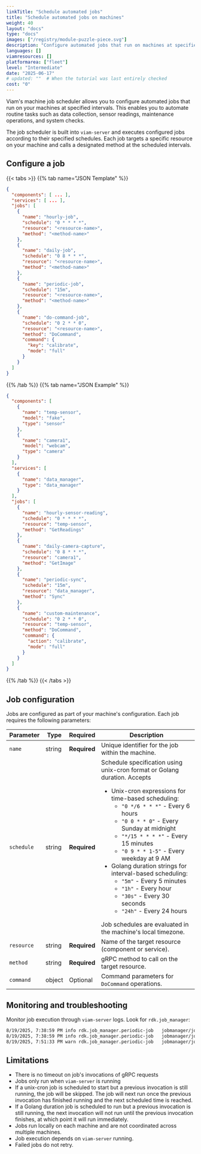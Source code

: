 ```yaml
---
linkTitle: "Schedule automated jobs"
title: "Schedule automated jobs on machines"
weight: 40
layout: "docs"
type: "docs"
images: ["/registry/module-puzzle-piece.svg"]
description: "Configure automated jobs that run on machines at specified intervals."
languages: []
viamresources: []
platformarea: ["fleet"]
level: "Intermediate"
date: "2025-06-17"
# updated: ""  # When the tutorial was last entirely checked
cost: "0"
---
```


Viam's machine job scheduler allows you to configure automated jobs that run on your machines at specified intervals. This enables you to automate routine tasks such as data collection, sensor readings, maintenance operations, and system checks.

The job scheduler is built into `viam-server` and executes configured jobs according to their specified schedules. Each job targets a specific resource on your machine and calls a designated method at the scheduled intervals.

## Configure a job

{{< tabs >}}
{{% tab name="JSON Template" %}}

```json {class="line-numbers linkable-line-numbers"}
{
  "components": [ ... ],
  "services": [ ... ],
  "jobs": [
    {
      "name": "hourly-job",
      "schedule": "0 * * * *",
      "resource": "<resource-name>",
      "method": "<method-name>"
    },
    {
      "name": "daily-job",
      "schedule": "0 8 * * *",
      "resource": "<resource-name>",
      "method": "<method-name>"
    },
    {
      "name": "periodic-job",
      "schedule": "15m",
      "resource": "<resource-name>",
      "method": "<method-name>"
    },
    {
      "name": "do-command-job",
      "schedule": "0 2 * * 0",
      "resource": "<resource-name>",
      "method": "DoCommand",
      "command": {
        "key": "calibrate",
        "mode": "full"
      }
    }
  ]
}
```

{{% /tab %}}
{{% tab name="JSON Example" %}}

```json {class="line-numbers linkable-line-numbers"}
{
  "components": [
    {
      "name": "temp-sensor",
      "model": "fake",
      "type": "sensor"
    },
    {
      "name": "camera1",
      "model": "webcam",
      "type": "camera"
    }
  ],
  "services": [
    {
      "name": "data_manager",
      "type": "data_manager"
    }
  ],
  "jobs": [
    {
      "name": "hourly-sensor-reading",
      "schedule": "0 * * * *",
      "resource": "temp-sensor",
      "method": "GetReadings"
    },
    {
      "name": "daily-camera-capture",
      "schedule": "0 8 * * *",
      "resource": "camera1",
      "method": "GetImage"
    },
    {
      "name": "periodic-sync",
      "schedule": "15m",
      "resource": "data_manager",
      "method": "Sync"
    },
    {
      "name": "custom-maintenance",
      "schedule": "0 2 * * 0",
      "resource": "temp-sensor",
      "method": "DoCommand",
      "command": {
        "action": "calibrate",
        "mode": "full"
      }
    }
  ]
}
```

{{% /tab %}}
{{< /tabs >}}

## Job configuration

Jobs are configured as part of your machine's configuration. Each job requires the following parameters:

<!-- prettier-ignore -->
| Parameter  | Type   | Required     | Description                                                      |
| ---------- | ------ | ------------ | ---------------------------------------------------------------- |
| `name`     | string | **Required** | Unique identifier for the job within the machine.                |
| `schedule` | string | **Required** | Schedule specification using unix-cron format or Golang duration. Accepts <ul><li>Unix-cron expressions for time-based scheduling:<ul><li>`"0 */6 * * *"` - Every 6 hours</li><li>`"0 0 * * 0"` - Every Sunday at midnight</li><li>`"*/15 * * * *"` - Every 15 minutes</li><li>`"0 9 * * 1-5"` - Every weekday at 9 AM</li></ul></li><li>Golang duration strings for interval-based scheduling:<ul><li>`"5m"` - Every 5 minutes</li><li>`"1h"` - Every hour</li><li>`"30s"` - Every 30 seconds</li><li>`"24h"` - Every 24 hours</li></ul></li></ul>Job schedules are evaluated in the machine's local timezone. |
| `resource` | string | **Required** | Name of the target resource (component or service).               |
| `method`   | string | **Required** | gRPC method to call on the target resource.                       |
| `command`  | object | Optional     | Command parameters for `DoCommand` operations.                    |

## Monitoring and troubleshooting

Monitor job execution through `viam-server` logs. Look for `rdk.job_manager`:

```sh {class="command-line" data-prompt="$" data-output="1-10"}
8/19/2025, 7:38:59 PM info rdk.job_manager.periodic-job   jobmanager/jobmanager.go:160   Job succeeded   response map[action:true]
8/19/2025, 7:38:59 PM info rdk.job_manager.periodic-job   jobmanager/jobmanager.go:155   Job triggered
8/19/2025, 7:51:33 PM warn rdk.job_manager.periodic-job   jobmanager/jobmanager.go:151   Could not get resource   error could not find the resource for name generic-2
```

## Limitations

- There is no timeout on job's invocations of gRPC requests
- Jobs only run when `viam-server` is running
- If a unix-cron job is scheduled to start but a previous invocation is still running, the job will be skipped. The job will next run once the previous invocation has finished running and the next scheduled time is reached.
- If a Golang duration job is scheduled to run but a previous invocation is still running, the next invocation will not run until the previous invocation finishes, at which point it will run immediately.
- Jobs run locally on each machine and are not coordinated across multiple machines.
- Job execution depends on `viam-server` running.
- Failed jobs do not retry.
